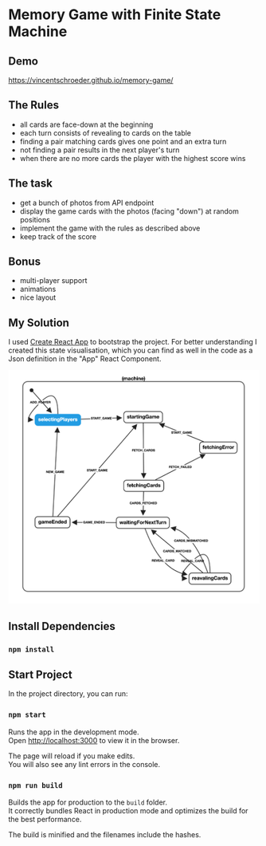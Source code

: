 # Memory Game with Finite State Machine

## Demo
https://vincentschroeder.github.io/memory-game/

## The Rules

- all cards are face-down at the beginning
- each turn consists of revealing to cards on the table
- finding a pair matching cards gives one point and an extra turn
- not finding a pair results in the next player's turn
- when there are no more cards the player with the highest score wins

## The task

- get a bunch of photos from API endpoint
- display the game cards with the photos (facing "down") at random positions
- implement the game with the rules as described above
- keep track of the score

## Bonus

- multi-player support
- animations
- nice layout

## My Solution

I used [Create React App](https://github.com/facebook/create-react-app) to bootstrap the project. For better understanding I created this state visualisation, which you can find as well in the code as a Json definition in the "App" React Component.

![State Machine](./statechart.png)

## Install Dependencies

### `npm install`

## Start Project

In the project directory, you can run:

### `npm start`

Runs the app in the development mode.<br>
Open [http://localhost:3000](http://localhost:3000) to view it in the browser.

The page will reload if you make edits.<br>
You will also see any lint errors in the console.

### `npm run build`

Builds the app for production to the `build` folder.<br>
It correctly bundles React in production mode and optimizes the build for the best performance.

The build is minified and the filenames include the hashes.<br>
